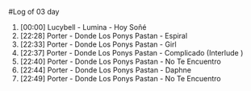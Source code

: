 #Log of 03 day

1. [00:00] Lucybell - Lumina - Hoy Soñé
1. [22:28] Porter - Donde Los Ponys Pastan - Espiral
1. [22:33] Porter - Donde Los Ponys Pastan - Girl
1. [22:37] Porter - Donde Los Ponys Pastan - Complicado (Interlude )
1. [22:40] Porter - Donde Los Ponys Pastan - No Te Encuentro
1. [22:44] Porter - Donde Los Ponys Pastan - Daphne
1. [22:49] Porter - Donde Los Ponys Pastan - No Te Encuentro

